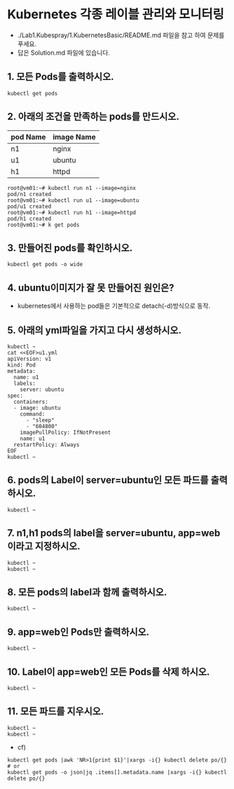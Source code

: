# Kubernetes 각종 레이블 관리와 모니터링
* ./Lab1.Kubespray/1.KubernetesBasic/README.md 파일을 참고 하여 문제를 푸세요.
*  답은 Solution.md 파일에 있습니다.
## 1. 모든 Pods를 출력하시오.
```
kubectl get pods
```

## 2. 아래의 조건을 만족하는 pods를 만드시오.
|pod Name|image Name|
|--------|----------|
|n1      |nginx     |
|u1      |ubuntu    |
|h1      |httpd     |

```
root@vm01:~# kubectl run n1 --image=nginx
pod/n1 created
root@vm01:~# kubectl run u1 --image=ubuntu
pod/u1 created
root@vm01:~# kubectl run h1 --image=httpd
pod/h1 created
root@vm01:~# k get pods

```

## 3. 만들어진 pods를 확인하시오.
```
kubectl get pods -o wide
```

## 4. ubuntu이미지가 잘 못 만들어진 원인은?
* kubernetes에서 사용하는 pod들은 기본적으로 detach(-d)방식으로 동작.


## 5. 아래의 yml파일을 가지고 다시 생성하시오.
```
kubectl ~
cat <<EOF>u1.yml
apiVersion: v1
kind: Pod
metadata:
  name: u1
  labels:
    server: ubuntu
spec:
  containers:
  - image: ubuntu
    command:
      - "sleep"
      - "604800"
    imagePullPolicy: IfNotPresent
    name: u1
  restartPolicy: Always
EOF
kubectl ~
```


## 6. pods의 Label이 server=ubuntu인 모든 파드를 출력하시오.
```
kubectl ~
```

## 7. n1,h1 pods의 label을 server=ubuntu, app=web  이라고 지정하시오.
```
kubectl ~
kubectl ~
```
## 8. 모든 pods의 label과 함께 출력하시오.
```
kubectl ~
```

## 9. app=web인 Pods만 출력하시오.
```
kubectl ~
```

## 10. Label이 app=web인 모든 Pods를 삭제 하시오.
```
kubectl ~
```

## 11. 모든 파드를 지우시오.
```
kubectl ~
kubectl ~
```
* cf)
```
kubectl get pods |awk 'NR>1{print $1}'|xargs -i{} kubectl delete po/{}
# or
kubectl get pods -o json|jq .items[].metadata.name |xargs -i{} kubectl delete po/{}

```
